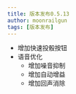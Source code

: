 ```yaml
---
title: 版本发布0.5.13
author: moonrailgun
tags: [版本发布]
---
```


- 增加快速投骰按钮
- 语音优化
  - 增加噪音抑制
  - 增加自动增益
  - 增加回声消除
